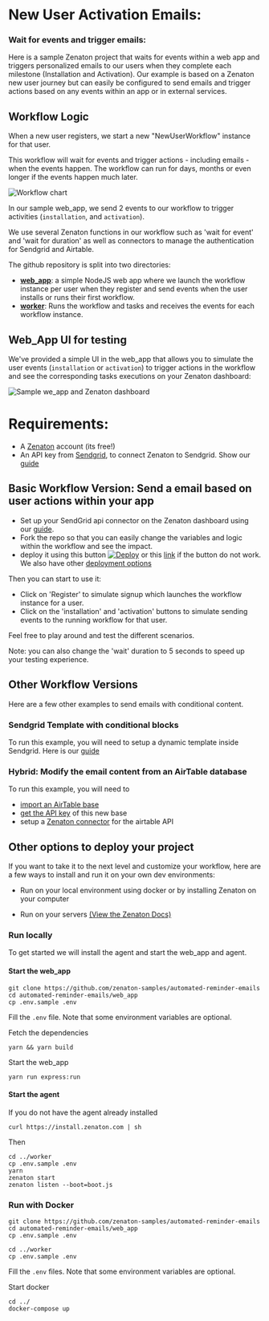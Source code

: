 # New User Activation Emails: 
### Wait for events and trigger emails:

Here is a sample Zenaton project that waits for events within a web app and triggers personalized emails to our users when they complete each milestone (Installation and Activation).  Our example is based on a Zenaton new user journey but can easily be configured to send emails and trigger actions based on any events within an app or in external services.

## Workflow Logic

When a new user registers, we start a new "NewUserWorkflow" instance for that user. 

This workflow will wait for events and trigger actions - including emails - when the events happen. The workflow can run for days, months or even longer if the events happen much later.

![Workflow chart](/doc/images/flowchart.png)

In our sample web_app, we send 2 events to our workflow to trigger activities (`installation`, and `activation`).  

We use several Zenaton functions in our workflow such as 'wait for event' and 'wait for duration' as well as connectors to manage the authentication for Sendgrid and Airtable.  

The github repository is split into two directories:

- **[web_app](/web_app)**: a simple NodeJS web app where we launch the workflow instance per user when they register and send events when the user installs or runs their first workflow.
- **[worker](/worker)**: Runs the workflow and tasks and receives the events for each workflow instance.

## Web_App UI for testing

We've provided a simple UI in the web_app that allows you to simulate the user events (`installation` or `activation`) to trigger actions in the workflow and see the corresponding tasks executions on your Zenaton dashboard:

![Sample we_app and Zenaton dashboard](/doc/images/web-app-dashboard.png)

# Requirements:

- A [Zenaton](https://app.zenaton.com) account (its free!)
- An API key from [Sendgrid](https://app.sendgrid.com/settings/api_keys), to connect Zenaton to Sendgrid. Show our [guide](/doc/create-sendgrid-account.md)

## Basic Workflow Version: Send a email based on user actions within your app

- Set up your SendGrid api connector on the Zenaton dashboard using our [guide](/doc/setup-sendgrid-connector.md).
- Fork the repo so that you can easily change the variables and logic within the workflow and see the impact.  
- deploy it using this button [![Deploy](https://www.herokucdn.com/deploy/button.svg)](https://heroku.com/deploy) or this [link](https://heroku.com/deploy?template=https://github.com/zenaton/new-user-workflow) if the button do not work. We also have other [deployment options](#other-options-to-deploy-your-project)


Then you can start to use it:
- Click on 'Register' to simulate signup which launches the workflow instance for a user.
- Click on the 'installation' and 'activation' buttons to simulate sending events to the running workflow for that user.


Feel free to play around and test the different scenarios.

Note: you can also change the 'wait' duration to 5 seconds to speed up your testing experience.

## Other Workflow Versions

Here are a few other examples to send emails with conditional content.

### Sendgrid Template with conditional blocks

To run this example, you will need to setup a dynamic template inside Sendgrid.
Here is our [guide](/doc/create-dynamic-template.md)

### Hybrid: Modify the email content from an AirTable database

To run this example, you will need to
- [import an AirTable base](/doc/create-airtable-table.md)
- [get the API key](/doc/get-airtable-api-key.md) of this new base
- setup a [Zenaton connector](/doc/setup-airtable-connector.md) for the airtable API

## Other options to deploy your project

If you want to take it to the next level and customize your workflow, here are a few ways to install and run it on your own dev environments:  

- Run on your local environment using docker or by installing Zenaton on your computer

- Run on your servers [(View the Zenaton Docs)](https://zenaton.com/documentation/node/going-to-production/#intro)

### Run locally

To get started we will install the agent and start the web_app and agent.  

#### Start the web_app

```
git clone https://github.com/zenaton-samples/automated-reminder-emails
cd automated-reminder-emails/web_app
cp .env.sample .env
```

Fill the `.env` file. Note that some environment variables are optional.

Fetch the dependencies
```
yarn && yarn build
```

Start the web_app
```
yarn run express:run
```

#### Start the agent

If you do not have the agent already installed
```
curl https://install.zenaton.com | sh
```

Then
```
cd ../worker
cp .env.sample .env
yarn
zenaton start
zenaton listen --boot=boot.js
```

### Run with Docker

```
git clone https://github.com/zenaton-samples/automated-reminder-emails
cd automated-reminder-emails/web_app
cp .env.sample .env
```

```
cd ../worker
cp .env.sample .env
```

Fill the `.env` files. Note that some environment variables are optional.

Start docker
```
cd ../
docker-compose up
```
